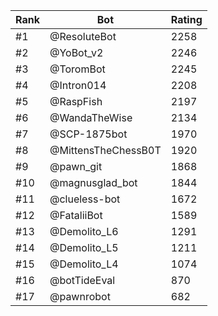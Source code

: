 Rank|Bot|Rating
---|---|---
#1|@ResoluteBot|2258
#2|@YoBot_v2|2246
#3|@ToromBot|2245
#4|@Intron014|2208
#5|@RaspFish|2197
#6|@WandaTheWise|2134
#7|@SCP-1875bot|1970
#8|@MittensTheChessB0T|1920
#9|@pawn_git|1868
#10|@magnusglad_bot|1844
#11|@clueless-bot|1672
#12|@FataliiBot|1589
#13|@Demolito_L6|1291
#14|@Demolito_L5|1211
#15|@Demolito_L4|1074
#16|@botTideEval|870
#17|@pawnrobot|682
